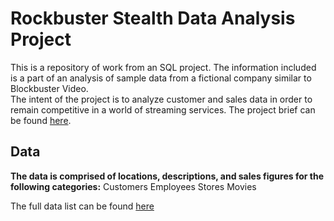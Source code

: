 # Rockbuster Stealth Data Analysis Project
  This is a repository of work from an SQL project.
  The information included is a part of an analysis of sample data from a fictional company similar to Blockbuster Video.  
  The intent of the project is to analyze customer and sales data in order to remain competitive in a world of streaming services.
  The project brief can be found [here](https://images.careerfoundry.com/public/courses/data-immersion/A3/A3_Data_Project_Brief%20.pdf).

## Data
  **The data is comprised of locations, descriptions, and sales figures for the following categories:**
    Customers
    Employees
    Stores
    Movies

  The full data list can be found [here](https://images.careerfoundry.com/public/courses/data-immersion/A3/E3.1%20/actor.csv)
